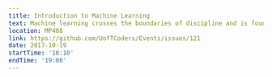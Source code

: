 ```yaml
---
title: Introduction to Machine Learning
text: Machine learning crosses the boundaries of discipline and is found everywhere these days from our Netflix recommendations to how banks catch fraudulent transactions. This session will be an overview of important concepts behind machine learning and what it actually entails in more a lecture style session.
location: MP408
link: https://github.com/UofTCoders/Events/issues/121
date: 2017-10-19
startTime: '18:10'
endTime: '19:00'
---
```

